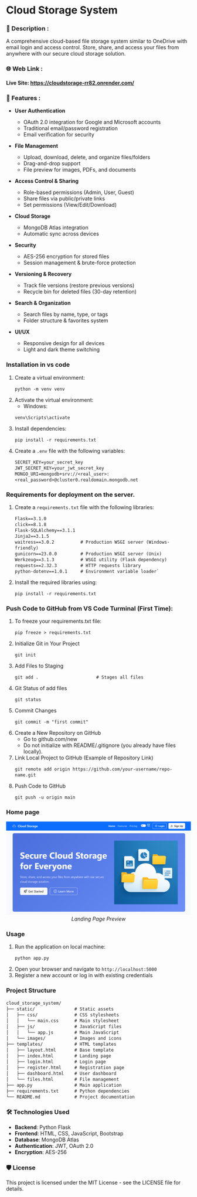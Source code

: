 # Cloud Storage System
<h3>📝 Description :</h3> 

A comprehensive cloud-based file storage system similar to OneDrive with email login and access control.
Store, share, and access your files from anywhere with our secure cloud storage solution.

<h3>🌐 Web Link :</h3>

<h4> Live Site: <a href="https://cloudstorage-rr82.onrender.com/" target="_blank">https://cloudstorage-rr82.onrender.com/</a></h4>

### 📃 Features :

- **User Authentication**
  - OAuth 2.0 integration for Google and Microsoft accounts
  - Traditional email/password registration
  - Email verification for security

- **File Management**
  - Upload, download, delete, and organize files/folders
  - Drag-and-drop support
  - File preview for images, PDFs, and documents

- **Access Control & Sharing**
  - Role-based permissions (Admin, User, Guest)
  - Share files via public/private links
  - Set permissions (View/Edit/Download)

- **Cloud Storage**
  - MongoDB Atlas integration
  - Automatic sync across devices

- **Security**
  - AES-256 encryption for stored files
  - Session management & brute-force protection

- **Versioning & Recovery**
  - Track file versions (restore previous versions)
  - Recycle bin for deleted files (30-day retention)

- **Search & Organization**
  - Search files by name, type, or tags
  - Folder structure & favorites system

- **UI/UX**
  - Responsive design for all devices
  - Light and dark theme switching

### Installation in vs code

1. Create a virtual environment:
   ```
   python -m venv venv
   ```
2. Activate the virtual environment:
   - Windows: 
    ```
    venv\Scripts\activate
    ```
3. Install dependencies:
   ```
   pip install -r requirements.txt
   ```
4. Create a `.env` file with the following variables:
   ```
   SECRET_KEY=your_secret_key
   JWT_SECRET_KEY=your_jwt_secret_key
   MONGO_URI=mongodb+srv://<real_user>:<real_password>@cluster0.realdomain.mongodb.net
   ```
### Requirements for deployment on the server.
1. Create a `requirements.txt` file with the following libraries:
   ```
   Flask==3.1.0
   click==8.1.8
   Flask-SQLAlchemy==3.1.1
   Jinja2==3.1.5
   waitress==3.0.2          # Production WSGI server (Windows-friendly)
   gunicorn==23.0.0         # Production WSGI server (Unix)
   Werkzeug==3.1.3          # WSGI utility (Flask dependency)
   requests==2.32.3         # HTTP requests library
   python-dotenv==1.0.1     # Environment variable loader`
   ```
2.  Install the required libraries using:
    ```
    pip install -r requirements.txt
    ```

### Push Code to GitHub from VS Code Turminal (First Time):
1.  To freeze your requirements.txt file:
    ```
    pip freeze > requirements.txt
    ```
2.  Initialize Git in Your Project
    ```
    git init
    ```
3.  Add Files to Staging
    ```
    git add .                      # Stages all files
    ```
4.  Git Status of add files
    ```
    git status
    ```
5.  Commit Changes
    ```
    git commit -m "first commit"
    ```
6.  Create a New Repository on GitHub
    - Go to github.com/new
    - Do not initialize with README/.gitignore (you already have files locally).
7. Link Local Project to GitHub (Example of Repository Link)
    ```
    git remote add origin https://github.com/your-username/repo-name.git
    ```
8. Push Code to GitHub
    ```
    git push -u origin main
    ```
### Home page
<p align="center">
  <img src="./static/images/Home.PNG" alt="Landing Page" />
  <br>
  <em>Landing Page Preview</em>
</p>

### Usage

1. Run the application on local machine:
   ```
   python app.py
   ```
2. Open your browser and navigate to `http://localhost:5000`
3. Register a new account or log in with existing credentials

### Project Structure

```
cloud_storage_system/
├── static/               # Static assets
│   ├── css/              # CSS stylesheets
│   │   └── main.css      # Main stylesheet
│   ├── js/               # JavaScript files
│   │   └── app.js        # Main JavaScript
│   └── images/           # Images and icons
├── templates/            # HTML templates
│   ├── layout.html       # Base template
│   ├── index.html        # Landing page
│   ├── login.html        # Login page
│   ├── register.html     # Registration page
│   ├── dashboard.html    # User dashboard
│   └── files.html        # File management
├── app.py                # Main application
├── requirements.txt      # Python dependencies
└── README.md             # Project documentation
```

### 🛠️ Technologies Used

- **Backend**: Python Flask
- **Frontend**: HTML, CSS, JavaScript, Bootstrap
- **Database**: MongoDB Atlas
- **Authentication**: JWT, OAuth 2.0
- **Encryption**: AES-256

### 🛡️ License

This project is licensed under the MIT License - see the LICENSE file for details.

